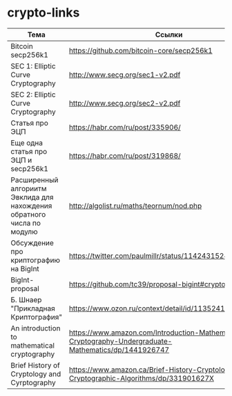 # crypto-links

| Тема                          | Ссылки                                                            |
| ----------------------------- | ----------------------------------------------------------------- |
| Bitcoin secp256k1             | https://github.com/bitcoin-core/secp256k1                         |
| SEC 1: Elliptic Curve Cryptography |               http://www.secg.org/sec1-v2.pdf                |
| SEC 2: Elliptic Curve Cryptography |               http://www.secg.org/sec2-v2.pdf                |
| Статья про ЭЦП                | https://habr.com/ru/post/335906/                                  |
| Еще одна статья про ЭЦП и secp256k1 | https://habr.com/ru/post/319868/                            |
| Расширенный алгориитм Эвклида для нахождения обратного числа по модулю| http://algolist.ru/maths/teornum/nod.php |
| Обсуждение про криптографию на BigInt   | https://twitter.com/paulmillr/status/1142431524521947136                      |
| BigInt-proposal              | https://github.com/tc39/proposal-bigint#cryptography                   |
| Б. Шнаер "Прикладная Криптография"                | https://www.ozon.ru/context/detail/id/1135241/  |
| An introduction to mathematical cryptography     | https://www.amazon.com/Introduction-Mathematical-Cryptography-Undergraduate-Mathematics/dp/1441926747   |
| Brief History of Cryptology and Cyrptography                   | https://www.amazon.ca/Brief-History-Cryptology-Cryptographic-Algorithms/dp/331901627X                    |
